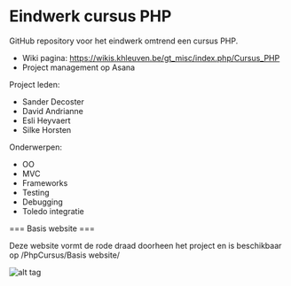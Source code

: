 Eindwerk cursus PHP
==========

GitHub repository voor het eindwerk omtrend een cursus PHP.

- Wiki pagina: https://wikis.khleuven.be/gt_misc/index.php/Cursus_PHP
- Project management op Asana

Project leden:

- Sander Decoster
- David Andrianne
- Esli Heyvaert
- Silke Horsten

Onderwerpen:

- OO
- MVC
- Frameworks
- Testing
- Debugging
- Toledo integratie

=== Basis website ===

Deze website vormt de rode draad doorheen het project en is beschikbaar op /PhpCursus/Basis website/

![alt tag](http://puu.sh/6Iwnq.png)
